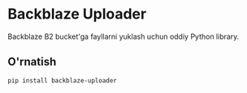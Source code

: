 # Backblaze Uploader

Backblaze B2 bucket'ga fayllarni yuklash uchun oddiy Python library.

## O'rnatish

```bash
pip install backblaze-uploader
```
